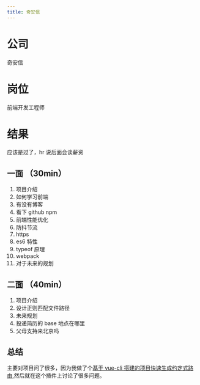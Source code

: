 ```yaml
---
title: 奇安信
---
```


# 公司

奇安信

# 岗位

前端开发工程师

# 结果

应该是过了，hr 说后面会谈薪资

## 一面 （30min）

1. 项目介绍
2. 如何学习前端
3. 有没有博客
4. 看下 github npm
5. 前端性能优化
6. 防抖节流
7. https
8. es6 特性
9. typeof 原理
10. webpack
11. 对于未来的规划

## 二面 （40min）

1. 项目介绍
2. 设计正则匹配文件路径
3. 未来规划
4. 投递简历的 base 地点在哪里
5. 父母支持来北京吗

## 总结

主要对项目问了很多，因为我做了个[基于 vue-cli 搭建的项目快速生成约定式路由](https://github.com/2heal1/vue-cli-plugin-easy-routing),然后就在这个插件上讨论了很多问题。
